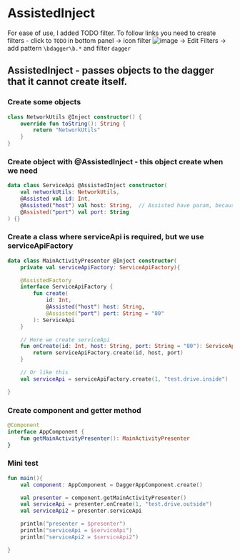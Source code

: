 # AssistedInject

For ease of use, I added TODO filter. To follow links you need to create filters - click to `TODO`
in bottom panel -> icon
filter ![image](https://user-images.githubusercontent.com/121166010/214673108-b36497d7-85a4-4086-8beb-c6e8dbe297ad.png)
-> Edit Filters -> add pattern `\bdagger\b.*` and filter `dagger`
 
## AssistedInject - passes objects to the dagger that it cannot create itself.

### Create some objects
```kotlin
class NetworkUtils @Inject constructor() {
    override fun toString(): String {
        return "NetworkUtils"
    }
}
```

### Create object with @AssistedInject - this object create when we need
```kotlin
data class ServiceApi @AssistedInject constructor(
    val networkUtils: NetworkUtils,
    @Assisted val id: Int,
    @Assisted("host") val host: String,  // Assisted have param, because we have two value String
    @Assisted("port") val port: String
) {}
```

### Create a class where serviceApi is required, but we use serviceApiFactory
```kotlin
data class MainActivityPresenter @Inject constructor(
    private val serviceApiFactory: ServiceApiFactory){

    @AssistedFactory
    interface ServiceApiFactory {
        fun create(
            id: Int,
            @Assisted("host") host: String,
            @Assisted("port") port: String = "80"
        ): ServiceApi
    }

    // Here we create serviceApi
    fun onCreate(id: Int, host: String, port: String = "80"): ServiceApi {
        return serviceApiFactory.create(id, host, port)
    }

    // Or like this
    val serviceApi = serviceApiFactory.create(1, "test.drive.inside")

}
```

### Create component and getter method
```kotlin
@Component
interface AppComponent {
    fun getMainActivityPresenter(): MainActivityPresenter
}
```

### Mini test
```kotlin
fun main(){
    val component: AppComponent = DaggerAppComponent.create()

    val presenter = component.getMainActivityPresenter()
    val serviceApi = presenter.onCreate(1, "test.drive.outside")
    val serviceApi2 = presenter.serviceApi

    println("presenter = $presenter")
    println("serviceApi = $serviceApi")
    println("serviceApi2 = $serviceApi2")

}
```